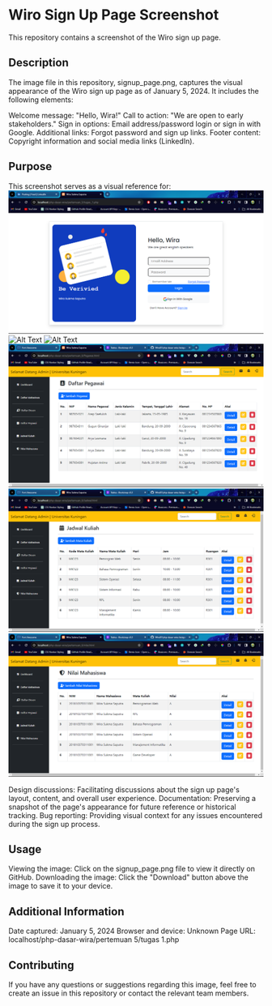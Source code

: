 # Wiro Sign Up Page Screenshot

This repository contains a screenshot of the Wiro sign up page.

## Description

The image file in this repository, signup_page.png, captures the visual appearance of the Wiro sign up page as of January 5, 2024. It includes the following elements:

Welcome message: "Hello, Wira!"
Call to action: "We are open to early stakeholders."
Sign in options: Email address/password login or sign in with Google.
Additional links: Forgot password and sign up links.
Footer content: Copyright information and social media links (LinkedIn).
## Purpose

This screenshot serves as a visual reference for:
![Alt Text](https://github.com/Wira07/php-dasar-wira/blob/master/pertemuan_5/images/Form%20Login.png?raw=true)
![Alt Text]([https://github.com/Wira07/php-dasar-wira/blob/master/pertemuan_5/images/Form%20Login.png?raw=true](https://github.com/Wira07/php-dasar-wira/blob/master/pertemuan_6/gambar/Dashboard.png?raw=true))
![Alt Text]([https://github.com/Wira07/php-dasar-wira/blob/master/pertemuan_5/images/Form%20Login.png?raw=true](https://github.com/Wira07/php-dasar-wira/blob/master/pertemuan_6/gambar/Daftar%20Mahasiswa.png?raw=true))
![Alt Text](https://github.com/Wira07/php-dasar-wira/blob/master/pertemuan_6/gambar/Daftar%20Pegawai.png?raw=true)
![Alt Text](https://github.com/Wira07/php-dasar-wira/blob/master/pertemuan_6/gambar/Jadwal%20Kuliah.png?raw=true)
![Alt Text](https://github.com/Wira07/php-dasar-wira/blob/master/pertemuan_6/gambar/Nilai%20Mahasiswa.png?raw=true)

Design discussions: Facilitating discussions about the sign up page's layout, content, and overall user experience.
Documentation: Preserving a snapshot of the page's appearance for future reference or historical tracking.
Bug reporting: Providing visual context for any issues encountered during the sign up process.
## Usage

Viewing the image: Click on the signup_page.png file to view it directly on GitHub.
Downloading the image: Click the "Download" button above the image to save it to your device.
## Additional Information

Date captured: January 5, 2024
Browser and device: Unknown
Page URL: localhost/php-dasar-wira/pertemuan 5/tugas 1.php
## Contributing

If you have any questions or suggestions regarding this image, feel free to create an issue in this repository or contact the relevant team members.
